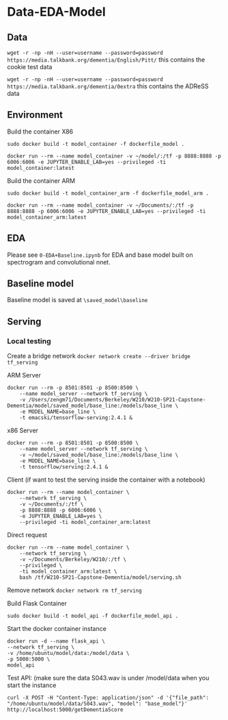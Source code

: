 # Data-EDA-Model

## Data
`wget -r -np -nH --user=username --password=password https://media.talkbank.org/dementia/English/Pitt/` this contains the cookie test data

`wget -r -np -nH --user=username --password=password https://media.talkbank.org/dementia/0extra` this contains the ADReSS data

## Environment

Build the container X86
```
sudo docker build -t model_container -f dockerfile_model .

docker run --rm --name model_container -v ~/model/:/tf -p 8888:8888 -p 6006:6006 -e JUPYTER_ENABLE_LAB=yes --privileged -ti model_container:latest
```

Build the container ARM
```
sudo docker build -t model_container_arm -f dockerfile_model_arm .

docker run --rm --name model_container -v ~/Documents/:/tf -p 8888:8888 -p 6006:6006 -e JUPYTER_ENABLE_LAB=yes --privileged -ti model_container_arm:latest
```

## EDA

Please see `0-EDA+Baseline.ipynb` for EDA and base model built on spectrogram and convolutional nnet. 

## Baseline model
Baseline model is saved at `\saved_model\baseline`


## Serving

### Local testing 
Create a bridge network
`docker network create --driver bridge tf_serving`

ARM Server
```
docker run --rm -p 8501:8501 -p 8500:8500 \
	--name model_server --network tf_serving \
	-v /Users/zengm71/Documents/Berkeley/W210/W210-SP21-Capstone-Dementia/model/saved_model/base_line:/models/base_line \
	-e MODEL_NAME=base_line \
	-t emacski/tensorflow-serving:2.4.1 &
```

x86 Server
```
docker run --rm -p 8501:8501 -p 8500:8500 \
	--name model_server --network tf_serving \
	-v ~/model/saved_model/base_line:/models/base_line \
	-e MODEL_NAME=base_line \
	-t tensorflow/serving:2.4.1 &
```

Client (if want to test the serving inside the container with a notebook)
```
docker run --rm --name model_container \
	--network tf_serving \
	-v ~/Documents/:/tf \
	-p 8888:8888 -p 6006:6006 \
	-e JUPYTER_ENABLE_LAB=yes \
	--privileged -ti model_container_arm:latest
```

Direct request
```
docker run --rm --name model_container \
	--network tf_serving \
	-v ~/Documents/Berkeley/W210/:/tf \
	--privileged \
	-ti model_container_arm:latest \
	bash /tf/W210-SP21-Capstone-Dementia/model/serving.sh
```

Remove network
`docker network rm tf_serving`

Build Flask Container
```
sudo docker build -t model_api -f dockerfile_model_api .
```

Start the docker container instance
```
docker run -d --name flask_api \
--network tf_serving \
-v /home/ubuntu/model/data:/model/data \
-p 5000:5000 \
model_api
```

Test API: (make sure the data S043.wav is under /model/data when you start the instance
```
curl -X POST -H "Content-Type: application/json" -d '{"file_path": "/home/ubuntu/model/data/S043.wav", "model": "base_model"}'  http://localhost:5000/getDementiaScore
```
